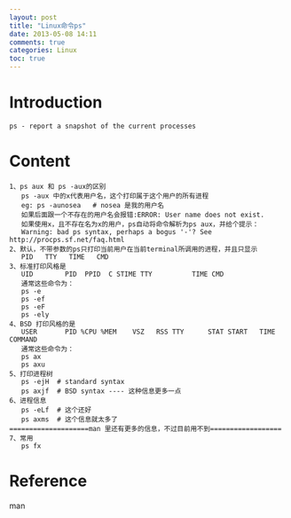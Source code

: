 ```yaml
---
layout: post
title: "Linux命令ps"
date: 2013-05-08 14:11
comments: true
categories: Linux
toc: true
---
```

# Introduction
    ps - report a snapshot of the current processes
<!--more-->	
# Content
    1、ps aux 和 ps -aux的区别
	   ps -aux 中的x代表用户名，这个打印属于这个用户的所有进程
	   eg: ps -aunosea   # nosea 是我的用户名
	   如果后面跟一个不存在的用户名会报错:ERROR: User name does not exist.
	   如果使用x，且不存在名为x的用户，ps自动将命令解析为ps aux，并给个提示：
	   Warning: bad ps syntax, perhaps a bogus '-'? See http://procps.sf.net/faq.html
	2、默认，不带参数的ps只打印当前用户在当前terminal所调用的进程，并且只显示
	   PID   TTY   TIME   CMD
	3、标准打印风格是
	   UID        PID  PPID  C STIME TTY          TIME CMD
	   通常这些命令为：
	   ps -e
       ps -ef
       ps -eF
       ps -ely
	4、BSD 打印风格的是
	   USER       PID %CPU %MEM    VSZ   RSS TTY      STAT START   TIME COMMAND
	   通常这些命令为：
	   ps ax
       ps axu
	5、打印进程树
	   ps -ejH  # standard syntax
	   ps axjf  # BSD syntax ---- 这种信息更多一点
	6、进程信息
	   ps -eLf  # 这个还好
	   ps axms  # 这个信息就太多了
	====================man 里还有更多的信息，不过目前用不到==================   
	7、常用
	   ps fx

# Reference
man
